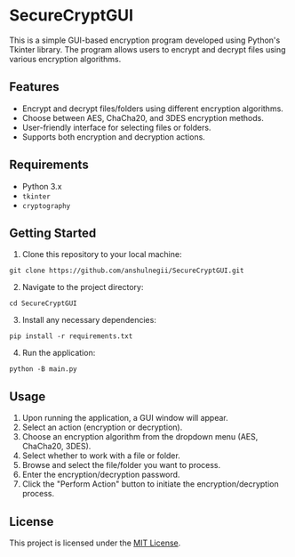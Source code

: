 # SecureCryptGUI

This is a simple GUI-based encryption program developed using Python's Tkinter library. The program allows users to encrypt and decrypt files using various encryption algorithms.

## Features

- Encrypt and decrypt files/folders using different encryption algorithms.
- Choose between AES, ChaCha20, and 3DES encryption methods.
- User-friendly interface for selecting files or folders.
- Supports both encryption and decryption actions.

## Requirements

- Python 3.x
- `tkinter`
- `cryptography`

## Getting Started

1. Clone this repository to your local machine:

```
git clone https://github.com/anshulnegii/SecureCryptGUI.git
```

2. Navigate to the project directory:

```
cd SecureCryptGUI
```

3. Install any necessary dependencies:

```
pip install -r requirements.txt
```

4. Run the application:

```
python -B main.py
```

## Usage

1. Upon running the application, a GUI window will appear.
2. Select an action (encryption or decryption).
3. Choose an encryption algorithm from the dropdown menu (AES, ChaCha20, 3DES).
4. Select whether to work with a file or folder.
5. Browse and select the file/folder you want to process.
6. Enter the encryption/decryption password.
7. Click the "Perform Action" button to initiate the encryption/decryption process.

## License

This project is licensed under the [MIT License](LICENSE).
